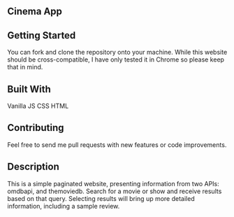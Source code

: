 ## Cinema App

## Getting Started

You can fork and clone the repository onto your machine.
While this website should be cross-compatible, I have only tested it in Chrome so please keep that in mind. 

## Built With
Vanilla JS
CSS
HTML

## Contributing
Feel free to send me pull requests with new features or code improvements.

## Description

This is a simple paginated website, presenting information from two APIs: omdbapi, and themoviedb. 
Search for a movie or show and receive results based on that query. Selecting results will bring up more detailed
information, including a sample review. 
